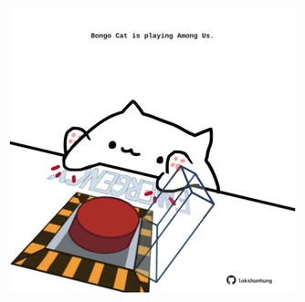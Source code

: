 <!-- built at 01/08/2022, 09:00:48 UTC -->
<p align="center">
  <img width="500" height="500" src="./ReadmeImage.svg">
</p>
